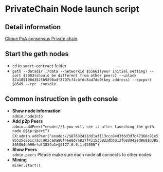 # PrivateChain Node launch script

## Detail information 
[Clique PoA consensus Private chain](https://medium.com/taipei-ethereum-meetup/使用-go-ethereum-1-6-clique-poa-consensus-建立-private-chain-1-4d359f28feff)

## Start the geth nodes
- `cd` to `smart-contract` folder
- `geth --datadir ./data --networkid $55661(your initial setting) --port $2003(should be different from other peers) --unlock $7a105190d3525b9890adf3707cf4cbfdc8ad7dc0(key address) --rpcport $8545 --rpc  console`

## Common instruction in geth console 
- **Show node information** <br> 
`admin.nodeInfo`
- **Add p2p Peers** <br> 
`admin.addPeer(“enode://$ you will see it after launching the geth node @$ip:$port”)`
`EX:admin.addPeer(“enode://$87692411dd1af113ccc04d3f6d3d7d47366c81e595525c861c7a3c902ca0a86f46e8d7a837f431536822dbb012f68d942ed96910385805864e990efdf3839a1e@$127.0.0.1:$2000”)`
- **Show Peers** <br> 
`admin.peers` Please make sure each node all connects to other nodes 
- **Mining** <br> 
`miner.start()`











